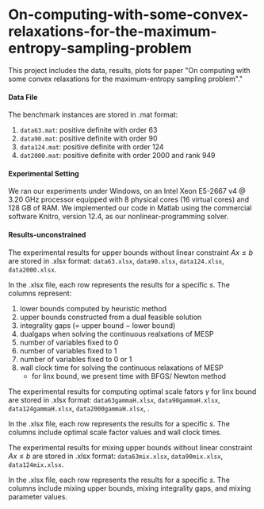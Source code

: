 # On-computing-with-some-convex-relaxations-for-the-maximum-entropy-sampling-problem
This project includes the data, results, plots for paper "On computing with some convex relaxations for the maximum-entropy sampling problem"."

#### Data File ####

The benchmark instances are stored in .mat format:

1. ``data63.mat``: positive definite with order $63$
2. ``data90.mat``: positive definite with order $90$
3. ``data124.mat``: positive definite with order $124$
4. ``dat2000.mat``: positive definite with order $2000$ and rank $949$



#### Experimental Setting ####

We ran our experiments under Windows, on an Intel Xeon E5-2667 v4 @ 3.20 GHz processor equipped with 8 physical cores (16 virtual cores) and 128 GB of RAM. We implemented our code in Matlab using the commercial software Knitro, version 12.4, as our nonlinear-programming solver.

#### Results-unconstrained ####

The experimental results for upper bounds without linear constraint $Ax\le b$ are stored in .xlsx format: ``data63.xlsx``, ``data90.xlsx``, ``data124.xlsx``, ``data2000.xlsx``.

In the .xlsx file, each row represents the results for a specific $s$. The columns represent:

1. lower bounds computed by heuristic method
2. upper bounds constructed from a dual feasible solution
3. integrality gaps ($=$ upper bound $-$ lower bound)
4. dualgaps when solving the continuous realxations of MESP
5. number of variables fixed to $0$ 
6. number of variables fixed to $1$
7. number of variables fixed to $0$ or $1$
8. wall clock time for solving the continuous relaxations of MESP
   * for linx bound, we present time with BFGS/ Newton method



The experimental results for computing optimal scale fators $\gamma$ for linx bound are stored in .xlsx format: ``data63gammaH.xlsx``, ``data90gammaH.xlsx``, ``data124gammaH.xlsx``, ``data2000gammaH.xlsx``, .

In the .xlsx file, each row represents the results for a specific $s$. The columns include optimal scale factor values and wall clock times.



The experimental results for mixing upper bounds without linear constraint $Ax\le b$ are stored in .xlsx format: ``data63mix.xlsx``, ``data90mix.xlsx``, ``data124mix.xlsx``.

In the .xlsx file, each row represents the results for a specific $s$. The columns include mixing upper bounds, mixing integrality gaps, and mixing parameter values.
